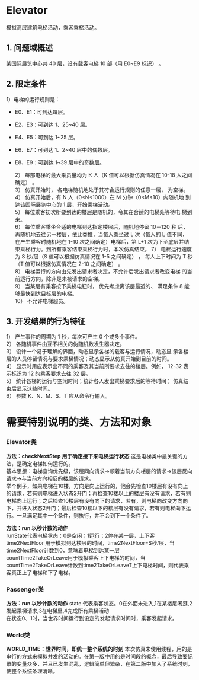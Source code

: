 # Elevator
模拟高层建筑电梯活动，乘客乘梯活动。
## 1. 问题域概述
某国际展览中心共 40 层，设有载客电梯 10 部（用 E0~E9 标识） 。
## 2. 限定条件
  1）电梯的运行规则是： 
* E0、E1：可到达每层。 
* E2、E3：可到达 1、25~40 层。
* E4、E5：可到达 1~25 层。 
* E6、E7：可到达 1、2~40 层中的偶数层。 
* E8、E9：可到达 1~39 层中的奇数层。

  2） 每部电梯的最大乘员量均为 K 人（K 值可以根据仿真情况在 10-18 人之间确定） 。  
  3） 仿真开始时， 各电梯随机地处于其符合运行规则的任意一层， 为空梯。  
  4） 仿真开始后，有 N 人（0<N<1000）在 M 分钟（0<M<10）内随机地 到达该国际展览中心的 1 层，开始乘梯活动。  
  5） 每位乘客初次所要到达的楼层是随机的，令其在合适的电梯处等待电 梯到来。  
  6） 每位乘客乘坐合适的电梯到达指定楼层后，随机地停留 10－120 秒 后，再随机地去往另一楼层，依此类推，当每人乘坐过 L 次（每人的 L 值不同， 在产生乘客时随机地在 1-10 次之间确定）电梯后，第 L+1 次为下至底层并结 束乘梯行为。到所有乘客结束乘梯行为时，本次仿真结束。 
  7） 电梯运行速度为 S 秒/层（S 值可以根据仿真情况在 1-5 之间确定） ， 每人上下时间为 T 秒（T 值可以根据仿真情况在 2-10 之间确定） 。  
  8） 电梯运行的方向由先发出请求者决定，不允许后发出请求者改变电梯 的当前运行方向，除非是未被请求的空梯。  
  9） 当某层有乘客按下乘梯电钮时， 优先考虑离该层最近的、 满足条件 8 能够最快到达目标层的电梯。   
  10） 不允许电梯超员。 
## 3. 开发结果的行为特征
  1） 产生事件的周期为 1 秒，每次可产生 0 个或多个事件。  
  2） 各随机事件由互不相关的伪随机数发生器决定。  
  3） 设计一个易于理解的界面，动态显示各梯的载客与运行情况，动态显 示各楼层的人员停留情况与要求乘梯情况；动态显示从仿真开始到目前的时间。  
  4） 显示时用应表示出不同的乘客及其当前所要求去往的楼层。例如， 12-32 表示标识为 12 的乘客要求去往 32 层。  
  5） 统计各梯的运行与空闲时间；统计各人发出乘梯要求后的等待时间； 仿真结束后显示这些时间。  
  6） 参数 K、N、M、S、T 应从命令行输入。  

# 需要特别说明的类、方法和对象
### Elevator类
**方法：checkNextStep 用于确定接下来电梯运行状态**
这是电梯类中最关键的方法，是确定电梯如何运行的。  
基本思想：电梯查询优先级，该层同向请求->顺着当前方向楼层的请求->该层反向请求->与当前方向相反的楼层的请求。  
举个例子，如果电梯在10楼，方向是向上运行的，他会先检查10楼层有没有向上的请求，若有则电梯进入状态2开门；再检查10楼以上的楼层有没有请求，若有则电梯向上运行；之后检查10楼层有没有向下的请求，若有，则电梯向改变方向向下，并进入状态2开门；最后检查10楼以下的楼层有没有请求，若有则电梯向下运行。一旦满足其中一个条件，则执行，并不会到下一个条件了。  

**方法：run 以秒计数的动作**  
runState代表电梯状态：0是空闲；1运行；2停在某一层，上下客  
time2NextFloor 用于模拟到达楼层的时间，time2NextFloor=S秒/层，当time2NextFloor计数到0，意味着电梯到达某一层  
countTime2TakeOrLeave用于模拟乘客上下电梯的时间，当countTime2TakeOrLeave计数到time2TakeOrLeaveT上下电梯时间，则代表乘客真正上了电梯和下了电梯。  

### Passenger类
**方法：run 以秒计数的动作**
state 代表乘客状态。0在外面未进入,1在某楼层闲逛,2发起乘梯请求,3在电梯里,4完成所有乘梯活动  
在状态0、1时，当世界时间运行到设定的发起请求时间时，乘客发起请求。  

### World类
**WORLD_TIME：世界时间，即统一整个系统的时刻**
本次仿真未使用线程，用的是串行的方式来模拟并发的活动的。在第一版中用的是时间段的概念，最后导致要记录的变量众多，并且已发生混乱，逻辑简单但繁杂，在第二版中加入了系统时刻，使整个系统条理清晰。

